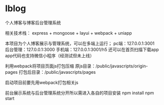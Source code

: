 # Iblog
个人博客与博客后台管理系统

相关技术栈： express + mongoose + layui + webpack + uniapp

本项目为个人博客展示与管理系统，可以在多端上运行；
pc端：127.0.0.1:3001
后台管理：127.0.0.1:3000
手机端：127.0.0.1:3001/h5
还可以在首页扫描下载app
app代码也支持微信小程序（经测试但未上线）

利用webpack将项目页面js打包压缩
原js目录：/public/javascripts/origin-pages
打包后目录：/public/javascripts/pages

启动项目前要先用webpack打包相关js


前台展示系统与后台管理系统分开所以需进入各自的项目安装
npm install 
npm start 
